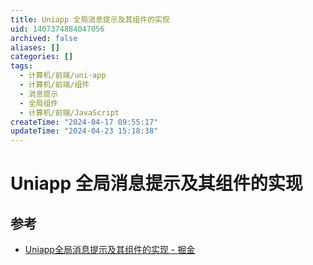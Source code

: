 ```yaml
---
title: Uniapp 全局消息提示及其组件的实现
uid: 1407374884047056
archived: false
aliases: []
categories: []
tags:
  - 计算机/前端/uni-app
  - 计算机/前端/组件
  - 消息提示
  - 全局组件
  - 计算机/前端/JavaScript
createTime: "2024-04-17 09:55:17"
updateTime: "2024-04-23 15:18:38"
---
```


# Uniapp 全局消息提示及其组件的实现

## 参考

- [Uniapp全局消息提示及其组件的实现 - 掘金](https://juejin.cn/post/7107442847422349326)
